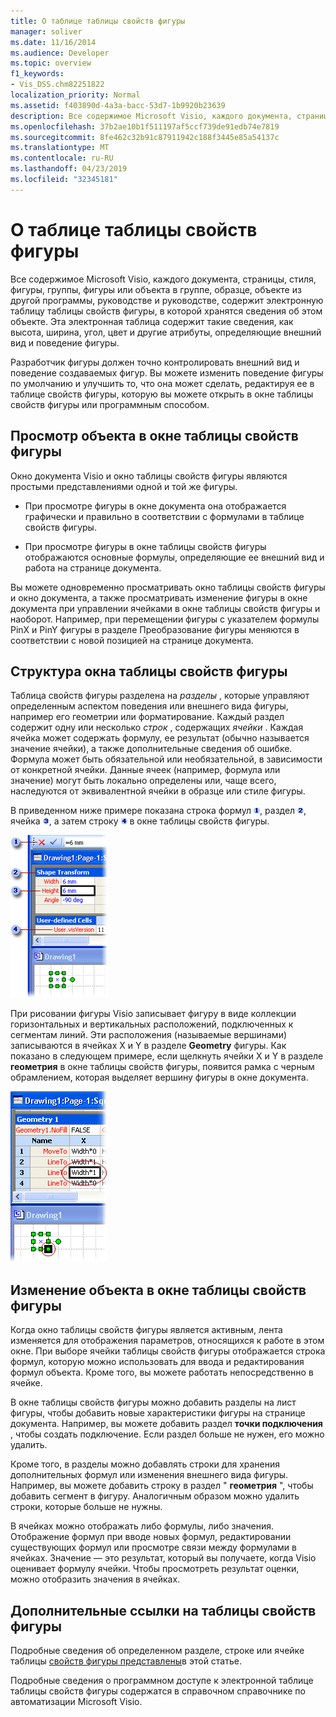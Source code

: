 ```yaml
---
title: О таблице таблицы свойств фигуры
manager: soliver
ms.date: 11/16/2014
ms.audience: Developer
ms.topic: overview
f1_keywords:
- Vis_DSS.chm82251822
localization_priority: Normal
ms.assetid: f403890d-4a3a-bacc-53d7-1b9920b23639
description: Все содержимое Microsoft Visio, каждого документа, страницы, стиля, фигуры, группы, фигуры или объекта в группе, образце, объекте из другой программы, руководстве и руководстве, содержит электронную таблицу таблицы свойств фигуры, в которой хранятся сведения об этом объекте. Эта электронная таблица содержит такие сведения, как высота, ширина, угол, цвет и другие атрибуты, определяющие внешний вид и поведение фигуры.
ms.openlocfilehash: 37b2ae10b1f511197af5ccf739de91edb74e7819
ms.sourcegitcommit: 8fe462c32b91c87911942c188f3445e85a54137c
ms.translationtype: MT
ms.contentlocale: ru-RU
ms.lasthandoff: 04/23/2019
ms.locfileid: "32345181"
---
```

# <a name="about-the-shapesheet-spreadsheet"></a>О таблице таблицы свойств фигуры

Все содержимое Microsoft Visio, каждого документа, страницы, стиля, фигуры, группы, фигуры или объекта в группе, образце, объекте из другой программы, руководстве и руководстве, содержит электронную таблицу таблицы свойств фигуры, в которой хранятся сведения об этом объекте. Эта электронная таблица содержит такие сведения, как высота, ширина, угол, цвет и другие атрибуты, определяющие внешний вид и поведение фигуры.
  
Разработчик фигуры должен точно контролировать внешний вид и поведение создаваемых фигур. Вы можете изменить поведение фигуры по умолчанию и улучшить то, что она может сделать, редактируя ее в таблице свойств фигуры, которую вы можете открыть в окне таблицы свойств фигуры или программным способом.
  
## <a name="viewing-an-object-in-a-shapesheet-window"></a>Просмотр объекта в окне таблицы свойств фигуры

Окно документа Visio и окно таблицы свойств фигуры являются простыми представлениями одной и той же фигуры.
  
- При просмотре фигуры в окне документа она отображается графически и правильно в соответствии с формулами в таблице свойств фигуры.
    
- При просмотре фигуры в окне таблицы свойств фигуры отображаются основные формулы, определяющие ее внешний вид и работа на странице документа.
    
Вы можете одновременно просматривать окно таблицы свойств фигуры и окно документа, а также просматривать изменение фигуры в окне документа при управлении ячейками в окне таблицы свойств фигуры и наоборот. Например, при перемещении фигуры с указателем формулы PinX и PinY фигуры в разделе Преобразование фигуры меняются в соответствии с новой позицией на странице документа.
  
## <a name="structure-of-the-shapesheet-window"></a>Структура окна таблицы свойств фигуры

Таблица свойств фигуры разделена на *разделы* , которые управляют определенным аспектом поведения или внешнего вида фигуры, например его геометрии или форматирование. Каждый раздел содержит одну или несколько *строк* , содержащих *ячейки* . Каждая ячейка может содержать формулу, ее результат (обычно называется значение ячейки), а также дополнительные сведения об ошибке. Формула может быть обязательной или необязательной, в зависимости от конкретной ячейки. Данные ячеек (например, формула или значение) могут быть локально определены или, чаще всего, наследуются от эквивалентной ячейки в образце или стиле фигуры. 
  
В приведенном ниже примере показана строка формул ![строка формул](media/callout1_ZA01036259.gif), раздел ![section](media/callout2_ZA01036260.gif), ячейка ![элемент](media/callout3_ZA01036261.gif), а затем строку ![row](media/callout4_ZA01036262.gif) в окне таблицы свойств фигуры. 
  
![Окно таблицы свойств фигуры](media/ShpSheetRef_CA_02a_ZA07645861.gif)
  
При рисовании фигуры Visio записывает фигуру в виде коллекции горизонтальных и вертикальных расположений, подключенных к сегментам линий. Эти расположения (называемые вершинами) записываются в ячейках X и Y в разделе **Geometry** фигуры. Как показано в следующем примере, если щелкнуть ячейки X и Y в разделе **геометрия** в окне таблицы свойств фигуры, появится рамка с черным обрамлением, которая выделяет вершину фигуры в окне документа. 
  
![Рамка с черным обрамлением выделяет вершину фигуры в окне документа](media/ShpSheetRef_CA_01_ZA07645860.gif)
  
## <a name="editing-an-object-in-the-shapesheet-window"></a>Изменение объекта в окне таблицы свойств фигуры

Когда окно таблицы свойств фигуры является активным, лента изменяется для отображения параметров, относящихся к работе в этом окне. При выборе ячейки таблицы свойств фигуры отображается строка формул, которую можно использовать для ввода и редактирования формул объекта. Кроме того, вы можете работать непосредственно в ячейке.
  
В окне таблицы свойств фигуры можно добавить разделы на лист фигуры, чтобы добавить новые характеристики фигуры на странице документа. Например, вы можете добавить раздел **точки подключения** , чтобы создать подключение. Если раздел больше не нужен, его можно удалить. 
  
Кроме того, в разделы можно добавлять строки для хранения дополнительных формул или изменения внешнего вида фигуры. Например, вы можете добавить строку в раздел " **геометрия** ", чтобы добавить сегмент в фигуру. Аналогичным образом можно удалить строки, которые больше не нужны. 
  
В ячейках можно отображать либо формулы, либо значения. Отображение формул при вводе новых формул, редактировании существующих формул или просмотре связи между формулами в ячейках. Значение — это результат, который вы получаете, когда Visio оценивает формулу ячейки. Чтобы просмотреть результат оценки, можно отобразить значения в ячейках.
  
## <a name="additional-shapesheet-references"></a>Дополнительные ссылки на таблицы свойств фигуры

Подробные сведения об определенном разделе, строке или ячейке таблицы [свойств фигуры представлены](reference-visio-shapesheet.md)в этой статье.
  
Подробные сведения о программном доступе к электронной таблице таблицы свойств фигуры содержатся в справочном справочнике по автоматизации Microsoft Visio.
  

